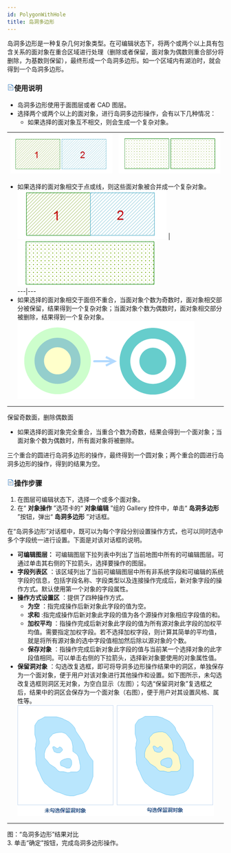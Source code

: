 ```yaml
---
id: PolygonWithHole
title: 岛洞多边形  
---  
```

岛洞多边形是一种复杂几何对象类型。在可编辑状态下，将两个或两个以上具有包含关系的面对象在重合区域进行处理（删除或者保留，面对象为偶数则重合部分将删除，为基数则保留），最终形成一个岛洞多边形。如一个区域内有湖泊时，就会得到一个岛洞多边形。

### ![](../../../img/read.gif)使用说明

  * 岛洞多边形使用于面图层或者 CAD 图层。
  * 选择两个或两个以上的面对象，进行岛洞多边形操作，会有以下几种情况：
    * 如果选择的面对象互不相交，则会生成一个复杂对象。 
    
![](img/Hole1.png) | ![](img/Hole2.png)  
---|---  

  * 如果选择的面对象相交于点或线，则这些面对象被合并成一个复杂对象。
  ![](img/Hole3.png) | ![](img/Hole4.png)  
  ---|---  
  * 如果选择的面对象相交于面但不重合，当面对象个数为奇数时，面对象相交部分被保留，结果得到一个复杂对象；当面对象个数为偶数时，面对象相交部分被删除，结果得到一个复杂对象。
  ![](img/Hole6.png)  
  ---  
  保留奇数面，删除偶数面  
  * 如果选择的面对象完全重合，当重合个数为奇数，结果会得到一个面对象；当面对象个数为偶数时，所有面对象将被删除。

三个重合的圆进行岛洞多边形的操作，最终得到一个圆对象；两个重合的圆进行岛洞多边形的操作，得到的结果为空。

### ![](../../../img/read.gif)操作步骤

  1. 在图层可编辑状态下，选择一个或多个面对象。 
  2. 在“ **对象操作** ”选项卡的“ **对象编辑** ”组的 Gallery 控件中，单击“ **岛洞多边形** ”按钮，弹出“ **岛洞多边形** ”对话框。

在“岛洞多边形”对话框中，既可以为每个字段分别设置操作方式，也可以同时选中多个字段统一进行设置。下面是对该对话框的说明。

  * **可编辑图层：** 可编辑图层下拉列表中列出了当前地图中所有的可编辑图层。可通过单击其右侧的下拉箭头，选择要操作的图层。
  * **字段列表区** ：该区域列出了当前可编辑图层中所有非系统字段和可编辑的系统字段的信息，包括字段名称、字段类型以及连接操作完成后，新对象字段的操作方式。默认使用第一个对象的字段属性。
  * **操作方式设置区** ：提供了四种操作方式。 
    * **为空** ：指完成操作后新对象此字段的值为空。
    * **求和** :指完成操作后新对象此字段的值为各个源操作对象相应字段值的和。
    * **加权平均** ：指操作完成后新对象此字段的值为所有源对象此字段的加权平均值。需要指定加权字段。若不选择加权字段，则计算其简单的平均值，就是将所有源对象的选中字段值相加然后除以源对象的个数。
    * **保存对象** ：指操作完成后新对象此字段的值与当前某一个选择对象的此字段值相同。可以单击右侧的下拉箭头，选择新对象要使用的对象属性值。
  * **保留洞对象** ：勾选改复选框，即可将导洞多边形操作结果中的洞区，单独保存为一个面对象，便于用户对该对象进行其他操作和设置。如下图所示，未勾选改复选框则洞区无对象，为空白显示（左图）；勾选“保留洞对象”复选框之后，结果中的洞区会保存为一个面对象（右图），便于用户对其设置风格、属性等。   
     ![](img/HoleResult.png)  
---  
图：“岛洞多边形”结果对比  
  3. 单击“确定”按钮，完成岛洞多边形操作。

